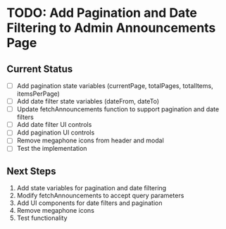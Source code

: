 # TODO: Add Pagination and Date Filtering to Admin Announcements Page

## Current Status
- [ ] Add pagination state variables (currentPage, totalPages, totalItems, itemsPerPage)
- [ ] Add date filter state variables (dateFrom, dateTo)
- [ ] Update fetchAnnouncements function to support pagination and date filters
- [ ] Add date filter UI controls
- [ ] Add pagination UI controls
- [ ] Remove megaphone icons from header and modal
- [ ] Test the implementation

## Next Steps
1. Add state variables for pagination and date filtering
2. Modify fetchAnnouncements to accept query parameters
3. Add UI components for date filters and pagination
4. Remove megaphone icons
5. Test functionality

